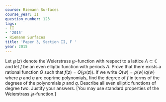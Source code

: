 ```yaml
---
course: Riemann Surfaces
course_year: II
question_number: 123
tags:
- II
- '2015'
- Riemann Surfaces
title: 'Paper 3, Section II, F '
year: 2015
---
```




Let $\wp(z)$ denote the Weierstrass $\wp$-function with respect to a lattice $\Lambda \subset \mathbb{C}$ and let $f$ be an even elliptic function with periods $\Lambda$. Prove that there exists a rational function $Q$ such that $f(z)=Q(\wp(z))$. If we write $Q(w)=p(w) / q(w)$ where $p$ and $q$ are coprime polynomials, find the degree of $f$ in terms of the degrees of the polynomials $p$ and $q$. Describe all even elliptic functions of degree two. Justify your answers. [You may use standard properties of the Weierstrass $\wp$-function.]